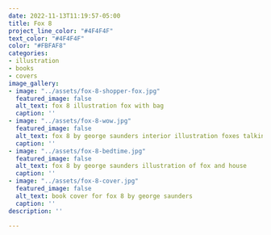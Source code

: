 ```yaml
---
date: 2022-11-13T11:19:57-05:00
title: Fox 8
project_line_color: "#4F4F4F"
text_color: "#4F4F4F"
color: "#FBFAF8"
categories:
- illustration
- books
- covers
image_gallery:
- image: "../assets/fox-8-shopper-fox.jpg"
  featured_image: false
  alt_text: fox 8 illustration fox with bag
  caption: ''
- image: "../assets/fox-8-wow.jpg"
  featured_image: false
  alt_text: fox 8 by george saunders interior illustration foxes talking
  caption: ''
- image: "../assets/fox-8-bedtime.jpg"
  featured_image: false
  alt_text: fox 8 by george saunders illustration of fox and house
  caption: ''
- image: "../assets/fox-8-cover.jpg"
  featured_image: false
  alt_text: book cover for fox 8 by george saunders
  caption: ''
description: ''

---
```

